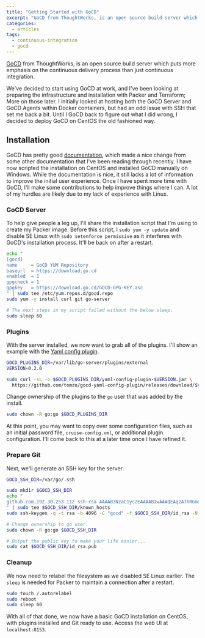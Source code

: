 ```yaml
---
title: "Getting Started with GoCD"
excerpt: "GoCD from ThoughtWorks, is an open source build server which puts more emphasis on the continuous delivery process than just continuous integration."
categories:
  - articles
tags:
  - continuous-integration
  - gocd
---
```


[GoCD][1] from ThoughtWorks, is an open source build server which puts more
emphasis on the continuous delivery process than just continuous integration.

We've decided to start using GoCD at work, and I've been looking at preparing
the infrastructure and installation with Packer and Terraform; More on those later.
I initially looked at hosting both the GoCD Server and GoCD Agents within Docker
containers, but had an odd issue with SSH that set me back a bit.
Until I GoCD back to figure out what I did wrong, I decided to deploy GoCD on CentOS
the old fashioned way.

## Installation

GoCD has pretty good [documentation][2], which made a nice change from some other
documentation that I've been reading through recently. I have now scripted the
installation on CentOS and installed GoCD manually on Windows.
While the documentation is nice, it still lacks a lot of information to improve
the initial user experience. Once I have spent more time with GoCD,
I'll make some contributions to help improve things where I can.
A lot of my hurdles are likely due to my lack of experience with Linux.

### GoCD Server

To help give people a leg up, I'll share the installation script that I'm using
to create my Packer image. Before this script, I `sudo yum -y update` and
disable SE Linux with `sudo setenforce permissive` as it interferes with GoCD's
installation process. It'll be back on after a restart.

```sh
echo "
[gocd]
name     = GoCD YUM Repository
baseurl  = https://download.go.cd
enabled  = 1
gpgcheck = 1
gpgkey   = https://download.go.cd/GOCD-GPG-KEY.asc
" | sudo tee /etc/yum.repos.d/gocd.repo
sudo yum -y install curl git go-server

# The next steps in my script failed without the below sleep.
sudo sleep 60
```

### Plugins

With the server installed, we now want to grab all of the plugins.
I'll show an example with the [Yaml config plugin][3].

```sh
GOCD_PLUGINS_DIR=/var/lib/go-server/plugins/external
VERSION=0.2.0

sudo curl -sL -o $GOCD_PLUGINS_DIR/yaml-config-plugin-$VERSION.jar \
  https://github.com/tomzo/gocd-yaml-config-plugin/releases/download/$VERSION/yaml-config-plugin-$VERSION.jar
```

Change ownership of the plugins to the `go` user that was added by the install.

```sh
sudo chown -R go:go $GOCD_PLUGINS_DIR
```

At this point, you may want to copy over some configuration files,
such as an initial password file, `cruise-config.xml`, or additional plugin
configuration. I'll come back to this at a later time once I have refined it.

### Prepare Git

Next, we'll generate an SSH key for the server.

```sh
GOCD_SSH_DIR=/var/go/.ssh

sudo mkdir $GOCD_SSH_DIR
echo "
github.com,192.30.253.112 ssh-rsa AAAAB3NzaC1yc2EAAAABIwAAAQEAq2A7hRGmdnm9tUDbO9IDSwBK6TbQa+PXYPCPy6rbTrTtw7PHkccKrpp0yVhp5HdEIcKr6pLlVDBfOLX9QUsyCOV0wzfjIJNlGEYsdlLJizHhbn2mUjvSAHQqZETYP81eFzLQNnPHt4EVVUh7VfDESU84KezmD5QlWpXLmvU31/yMf+Se8xhHTvKSCZIFImWwoG6mbUoWf9nzpIoaSjB+weqqUUmpaaasXVal72J+UX2B+2RPW3RcT0eOzQgqlJL3RKrTJvdsjE3JEAvGq3lGHSZXy28G3skua2SmVi/w4yCE6gbODqnTWlg7+wC604ydGXA8VJiS5ap43JXiUFFAaQ==
" | sudo tee $GOCD_SSH_DIR/known_hosts
sudo ssh-keygen -q -t rsa -b 4096 -C "gocd" -f $GOCD_SSH_DIR/id_rsa -N ''

# Change ownership to go user.
sudo chown -R go:go $GOCD_SSH_DIR

# Output the public key to make your life easier...
sudo cat $GOCD_SSH_DIR/id_rsa.pub
```

### Cleanup

We now need to relabel the filesystem as we disabled SE Linux earlier.
The `sleep` is needed for Packer to maintain a connection after a restart.

```sh
sudo touch /.autorelabel
sudo reboot
sudo sleep 60
```

With all of that done, we now have a basic GoCD installation on CentOS,
with plugins installed and Git ready to use.
Access the web UI at `localhost:8153`.

<!-- References -->
[1]:  https://www.go.cd/ "GoCD"
[2]:  https://docs.go.cd/current/ "GoCD Documentation"
[3]:  https://github.com/tomzo/gocd-yaml-config-plugin "Yaml Config Plugin"
